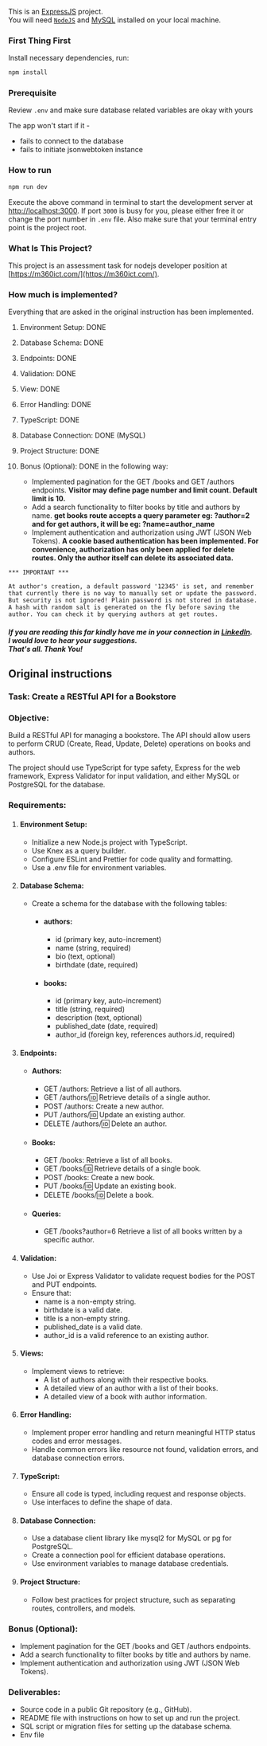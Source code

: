 This is an [ExpressJS](https://expressjs.com/) project.<br>
You will need [`NodeJS`](https://nodejs.org/) and [MySQL](https://www.mysql.com/) installed on your local machine.

### First Thing First

Install necessary dependencies, run:

```bash
npm install
```

### Prerequisite

Review `.env` and make sure database related variables are okay with yours <br>

The app won't start if it -

- fails to connect to the database
- fails to initiate jsonwebtoken instance

### How to run

```bash
npm run dev
```

Execute the above command in terminal to start the development server at [http://localhost:3000](http://localhost:3000). If port `3000` is busy for you, please either free it or change the port number in `.env` file. Also make sure that your terminal entry point is the project root.

### What Is This Project?

This project is an assessment task for nodejs developer position at [https://m360ict.com/](https://m360ict.com/).

### How much is implemented?

Everything that are asked in the original instruction has been implemented.

1. Environment Setup: DONE
2. Database Schema: DONE
3. Endpoints: DONE
4. Validation: DONE
5. View: DONE
6. Error Handling: DONE
7. TypeScript: DONE
8. Database Connection: DONE (MySQL)
9.  Project Structure: DONE
10. Bonus (Optional): DONE in the following way:

    - Implemented pagination for the GET /books and GET /authors endpoints. **Visitor may define page number and limit count. Default limit is 10.**
    - Add a search functionality to filter books by title and authors by name. **get books route accepts a query parameter eg: ?author=2 and for get authors, it will be eg: ?name=author_name**
    - Implement authentication and authorization using JWT (JSON Web Tokens). **A cookie based authentication has been implemented. For convenience, authorization has only been applied for delete routes. Only the author itself can delete its associated data.**

```
*** IMPORTANT ***

At author's creation, a default password '12345' is set, and remember that currently there is no way to manually set or update the password. But security is not ignored! Plain password is not stored in database. A hash with random salt is generated on the fly before saving the author. You can check it by querying authors at get routes.
```

##### If you are reading this far kindly  have me in your connection in [LinkedIn](https://www.linkedin.com/in/wakil-ahmed-a62a47248/). <br/> I would love to hear your suggestions. <br/> That's all. Thank You!


## Original instructions

### Task: Create a RESTful API for a Bookstore

### Objective:
Build a RESTful API for managing a bookstore. The API should allow users to perform CRUD (Create, Read, Update, Delete) operations on books and authors.

The project should use TypeScript for type safety, Express for the web framework, Express Validator for input validation, and either MySQL or PostgreSQL for the database.

### Requirements:

1. #### Environment Setup:
   - Initialize a new Node.js project with TypeScript.
   - Use Knex as a query builder.
   - Configure ESLint and Prettier for code quality and formatting.
   - Use a .env file for environment variables.

2. #### Database Schema:
   - Create a schema for the database with the following tables:
        - #### authors:
            - id (primary key, auto-increment)
            - name (string, required)
            - bio (text, optional)
            - birthdate (date, required)

       - #### books:

            - id (primary key, auto-increment)
            - title (string, required)
            - description (text, optional)
            - published_date (date, required)
            - author_id (foreign key, references authors.id, required)

3. #### Endpoints:

   - #### Authors:
        - GET /authors: Retrieve a list of all authors.
        - GET /authors/:id: Retrieve details of a single author.
        - POST /authors: Create a new author.
        - PUT /authors/:id: Update an existing author.
        - DELETE /authors/:id: Delete an author.

   - #### Books:
        - GET /books: Retrieve a list of all books.
        - GET /books/:id: Retrieve details of a single book.
        - POST /books: Create a new book.
        - PUT /books/:id: Update an existing book.
        - DELETE /books/:id: Delete a book.

   - #### Queries:
       - GET /books?author=6 Retrieve a list of all books written by a specific author.

4. #### Validation:
   - Use Joi or Express Validator to validate request bodies for the POST and PUT endpoints.
   - Ensure that:
        - name is a non-empty string.
        - birthdate is a valid date.
        - title is a non-empty string.
        - published_date is a valid date.
        - author_id is a valid reference to an existing author.

5. #### Views:
   - Implement views to retrieve:
        - A list of authors along with their respective books.
        - A detailed view of an author with a list of their books.
        - A detailed view of a book with author information.

6. #### Error Handling:
   - Implement proper error handling and return meaningful HTTP status codes and error messages.
   - Handle common errors like resource not found, validation errors, and database connection errors.

7. #### TypeScript:
   - Ensure all code is typed, including request and response objects.
   - Use interfaces to define the shape of data.

8. #### Database Connection:
   - Use a database client library like mysql2 for MySQL or pg for PostgreSQL.
   - Create a connection pool for efficient database operations.
   - Use environment variables to manage database credentials.

9. #### Project Structure:
   - Follow best practices for project structure, such as separating routes, controllers, and models.

### Bonus (Optional):
- Implement pagination for the GET /books and GET /authors endpoints.
- Add a search functionality to filter books by title and authors by name.
- Implement authentication and authorization using JWT (JSON Web Tokens).

### Deliverables:
- Source code in a public Git repository (e.g., GitHub).
- README file with instructions on how to set up and run the project.
- SQL script or migration files for setting up the database schema.
- Env file
